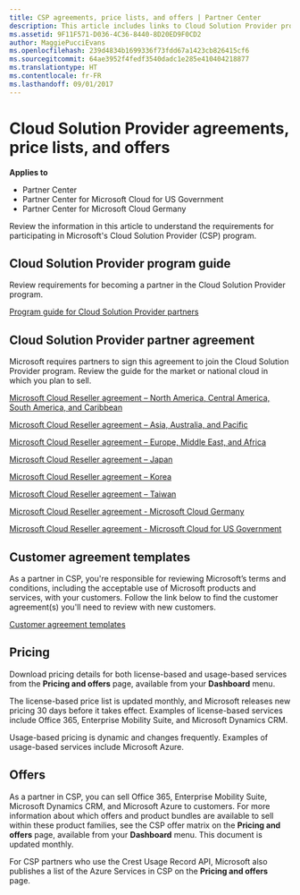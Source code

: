 ```yaml
---
title: CSP agreements, price lists, and offers | Partner Center
description: This article includes links to Cloud Solution Provider program guides, partner agreements, customer agreements, price lists, and offers.
ms.assetid: 9F11F571-D036-4C36-8440-8D20ED9F0CD2
author: MaggiePucciEvans
ms.openlocfilehash: 239d4834b1699336f73fdd67a1423cb826415cf6
ms.sourcegitcommit: 64ae3952f4fedf3540dadc1e285e410404218877
ms.translationtype: HT
ms.contentlocale: fr-FR
ms.lasthandoff: 09/01/2017
---
```

# <a name="cloud-solution-provider-agreements-price-lists-and-offers"></a>Cloud Solution Provider agreements, price lists, and offers

**Applies to**

-  Partner Center
-  Partner Center for Microsoft Cloud for US Government
-  Partner Center for Microsoft Cloud Germany


Review the information in this article to understand the requirements for participating in Microsoft's Cloud Solution Provider (CSP) program. 

## <a href="" id="programguide"></a>Cloud Solution Provider program guide


Review requirements for becoming a partner in the Cloud Solution Provider program.

[Program guide for Cloud Solution Provider partners](http://go.microsoft.com/fwlink/p/?LinkId=617100)

## <a href="" id="partneragreement"></a>Cloud Solution Provider partner agreement


Microsoft requires partners to sign this agreement to join the Cloud Solution Provider program. Review the guide for the market or national cloud in which you plan to sell.

[Microsoft Cloud Reseller agreement – North America, Central America, South America, and Caribbean](http://download.microsoft.com/download/2/C/8/2C8CAC17-FCE7-4F51-9556-4D77C7022DF5/MCRA2017_AOC_ENG_Sep20172_CR.pdf)

[Microsoft Cloud Reseller agreement – Asia, Australia, and Pacific](http://download.microsoft.com/download/2/C/8/2C8CAC17-FCE7-4F51-9556-4D77C7022DF5/MCRA2017_APOC_ENG_Sep20172_CR.pdf)

[Microsoft Cloud Reseller agreement – Europe, Middle East, and Africa](http://download.microsoft.com/download/2/C/8/2C8CAC17-FCE7-4F51-9556-4D77C7022DF5/MCRA2017_EOC_ENG_Sep20172_CR.pdf)

[Microsoft Cloud Reseller agreement – Japan](http://download.microsoft.com/download/2/C/8/2C8CAC17-FCE7-4F51-9556-4D77C7022DF5/MCRA2017_JPN_ENG_Sep20172_CR.pdf)

[Microsoft Cloud Reseller agreement – Korea](http://download.microsoft.com/download/2/C/8/2C8CAC17-FCE7-4F51-9556-4D77C7022DF5/MCRA2017_KOR_ENG_Sep20172_CR.pdf)

[Microsoft Cloud Reseller agreement – Taiwan](http://download.microsoft.com/download/2/C/8/2C8CAC17-FCE7-4F51-9556-4D77C7022DF5/MCRA2017_TAI_ENG_Sep20172_CR.pdf)

[Microsoft Cloud Reseller agreement - Microsoft Cloud Germany](http://download.microsoft.com/download/2/C/8/2C8CAC17-FCE7-4F51-9556-4D77C7022DF5/MCRA2017_EOC_GER_ENG_Sep20172_CR_GermanCloud.pdf)

[Microsoft Cloud Reseller agreement - Microsoft Cloud for US Government](http://download.microsoft.com/download/2/C/8/2C8CAC17-FCE7-4F51-9556-4D77C7022DF5/MCRA2017_AOC_USGCC_ENG_Sep20172_CR.pdf)

## <a href="" id="customeragreementtemplate"></a>Customer agreement templates


As a partner in CSP, you're responsible for reviewing Microsoft’s terms and conditions, including the acceptable use of Microsoft products and services, with your customers. Follow the link below to find the customer agreement(s) you'll need to review with new customers. 

[Customer agreement templates](agreements.md)

## <a name="pricing"></a>Pricing


Download pricing details for both license-based and usage-based services from the **Pricing and offers** page, available from your **Dashboard** menu. 

The license-based price list is updated monthly, and Microsoft releases new pricing 30 days before it takes effect. Examples of license-based services include Office 365, Enterprise Mobility Suite, and Microsoft Dynamics CRM. 

Usage-based pricing is dynamic and changes frequently. Examples of usage-based services include Microsoft Azure.


## <a name="offers"></a>Offers


As a partner in CSP, you can sell Office 365, Enterprise Mobility Suite, Microsoft Dynamics CRM, and Microsoft Azure to customers. For more information about which offers and product bundles are available to sell within these product families, see the CSP offer matrix on the **Pricing and offers** page, available from your **Dashboard** menu. This document is updated monthly.

For CSP partners who use the Crest Usage Record API, Microsoft also publishes a list of the Azure Services in CSP on the **Pricing and offers** page.


